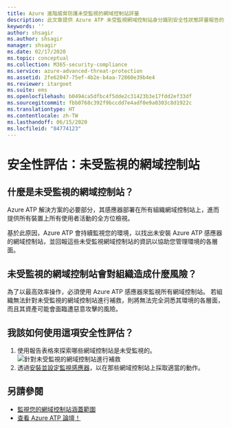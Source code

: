 ```yaml
---
title: Azure 進階威脅防護未受監視的網域控制站評量
description: 此文章提供 Azure ATP 未受監視網域控制站身分識別安全性狀態評量報告的概觀。
keywords: ''
author: shsagir
ms.author: shsagir
manager: shsagir
ms.date: 02/17/2020
ms.topic: conceptual
ms.collection: M365-security-compliance
ms.service: azure-advanced-threat-protection
ms.assetid: 2fe62047-75ef-4b2e-b4aa-72860e39b4e4
ms.reviewer: itargoet
ms.suite: ems
ms.openlocfilehash: b0494ca5dfbc4f5dde2c31423b3e17fdd2ef33df
ms.sourcegitcommit: fbb0768c392f9bccdd7e4adf0e9a0303c8d1922c
ms.translationtype: HT
ms.contentlocale: zh-TW
ms.lasthandoff: 06/15/2020
ms.locfileid: "84774123"
---
```

# <a name="security-assessment-unmonitored-domain-controllers"></a>安全性評估：未受監視的網域控制站

## <a name="what-are-unmonitored-domain-controllers"></a>什麼是未受監視的網域控制站？

Azure ATP 解決方案的必要部分，其感應器部署在所有組織網域控制站上，進而提供所有裝置上所有使用者活動的全方位檢視。

基於此原因，Azure ATP 會持續監視您的環境，以找出未安裝 Azure ATP 感應器的網域控制站，並回報這些未受監視網域控制站的資訊以協助您管理環境的各層面。

## <a name="what-risk-do-unmonitored-domain-controllers-pose-to-an-organization"></a>未受監視的網域控制站會對組織造成什麼風險？

為了以最高效率操作，必須使用 Azure ATP 感應器來監視所有網域控制站。 若組織無法針對未受監視的網域控制站進行補救，則將無法完全洞悉其環境的各層面，而且其資產可能會面臨遭惡意攻擊的風險。

## <a name="how-do-i-use-this-security-assessment"></a>我該如何使用這項安全性評估？

1. 使用報告表格來探索哪些網域控制站是未受監視的。
    ![針對未受監視的網域控制站進行補救](media/atp-cas-isp-unmonitored-domain-controller-1.png)
1. 透過[安裝並設定監視感應器](atp-sensor-monitoring.md#domain-controller-status)，以在那些網域控制站上採取適當的動作。

## <a name="see-also"></a>另請參閱

- [監視您的網域控制站涵蓋範圍](atp-sensor-monitoring.md)
- [查看 Azure ATP 論壇！](https://aka.ms/azureatpcommunity)
